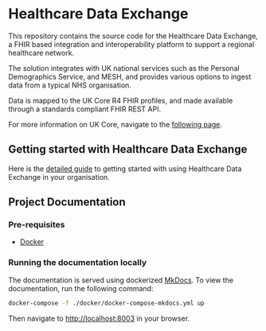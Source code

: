 # Healthcare Data Exchange

This repository contains the source code for the Healthcare Data Exchange, a FHIR based integration and interoperability platform to support a regional healthcare network.

The solution integrates with UK national services such as the Personal Demographics Service, and MESH, and provides various options to ingest data from a typical NHS organisation.

Data is mapped to the UK Core R4 FHIR profiles, and made available through a standards compliant FHIR REST API.

For more information on UK Core, navigate to the [following page](https://simplifier.net/hl7fhirukcorer4).

## Getting started with Healthcare Data Exchange

Here is the [detailed guide](docs/setup-guide.md) to getting started with using Healthcare Data Exchange in your organisation.

## Project Documentation

### Pre-requisites

- [Docker](https://docs.docker.com/get-docker/)

### Running the documentation locally

The documentation is served using dockerized [MkDocs](https://www.mkdocs.org/).
To view the documentation, run the following command:

```bash
docker-compose -f ./docker/docker-compose-mkdocs.yml up
```

Then navigate to [http://localhost:8003](http://localhost:8003) in your browser.

